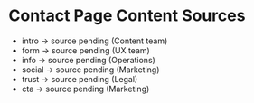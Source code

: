 # Contact Page Content Sources

- intro → source pending (Content team)
- form → source pending (UX team)
- info → source pending (Operations)
- social → source pending (Marketing)
- trust → source pending (Legal)
- cta → source pending (Marketing)
